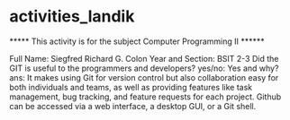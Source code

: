 # activities_landik

***** This activity is for the subject Computer Programming II ******

Full Name: Siegfred Richard G. Colon
Year and Section: BSIT 2-3
Did the GIT is useful to the programmers and developers? yes/no: Yes
and why? ans: It makes using Git for version control but also collaboration easy for both individuals and teams, as well as providing features like task management, bug tracking, and feature requests for each project. Github can be accessed via a web interface, a desktop GUI, or a Git shell.
